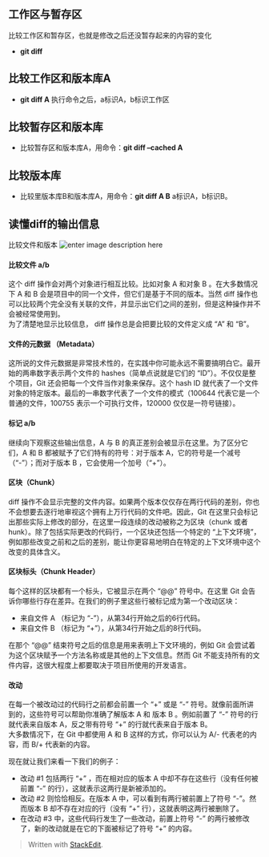 ## 工作区与暂存区
比较工作区和暂存区，也就是修改之后还没暂存起来的内容的变化
- **git diff**

## 比较工作区和版本库A
- **git diff A**
执行命令之后，a标识A，b标识工作区

## 比较暂存区和版本库
-   比较暂存区和版本库A，用命令：**git diff –cached A**

## 比较版本库
-  比较里版本库B和版本库A，用命令：**git diff A B**
a标识A，b标识B。
## 读懂diff的输出信息
比较文件和版本
![enter image description here](https://www.git-tower.com/learn/content/01-git/01-ebook/cn/01-command-line/05-advanced-topics/02-diffs/example-diff.jpg)
#### 比较文件 a/b

这个 diff 操作会对两个对象进行相互比较。比如对象 A 和对象 B 。在大多数情况下 A 和 B 会是项目中的同一个文件，但它们是基于不同的版本。当然 diff 操作也可以比较两个完全没有关联的文件，并显示出它们之间的差别，但是这种操作并不会被经常使用到。  
为了清楚地显示比较信息， diff 操作总是会把要比较的文件定义成 “A” 和 “B”。

#### 文件的元数据 （Metadata）

这所说的文件元数据是非常技术性的，在实践中你可能永远不需要搞明白它。最开始的两串数字表示两个文件的 hashes（简单点说就是它们的 “ID”）。不仅仅是整个项目，Git 还会把每一个文件当作对象来保存。这个 hash ID 就代表了一个文件对象的特定版本。最后的一串数字代表了一个文件的模式（100644 代表它是一个普通的文件，100755 表示一个可执行文件，120000 仅仅是一符号链接）。

#### 标记 a/b
继续向下观察这些输出信息，A 与 B 的真正差别会被显示在这里。为了区分它们，A 和 B 都被赋予了它们特有的符号：对于版本 A，它的符号是一个减号（“-”）；而对于版本 B ，它会使用一个加号（“+”）。

#### 区块（Chunk）

diff 操作不会显示完整的文件内容。如果两个版本仅仅存在两行代码的差别，你也不会想要去逐行地审视这个拥有上万行代码的文件吧。因此，Git 在这里只会标记出那些实际上修改的部分，在这里一段连续的改动被称之为区块（chunk 或者 hunk）。除了包括实际更改的代码行，一个区块还包括一个特定的 “上下文环境”，例如那些改变之前和之后的差别，能让你更容易地明白在特定的上下文环境中这个改变的具体含义。

#### 区块标头（Chunk Header）

每个这样的区块都有一个标头，它被显示在两个 “@@” 符号中。在这里 Git 会告诉你哪些行存在差异。在我们的例子里这些行被标记成为第一个改动区块：

-   来自文件 A （标记为 “-”），从第34行开始之后的6行代码。
-   来自文件 B （标记为 “+”），从第34行开始之后的8行代码。

在那个 “@@” 结束符号之后的信息是用来表明上下文环境的，例如 Git 会尝试着为这个区块赋予一个方法名称或是其他的上下文信息。然而 Git 不能支持所有的文件内容，这很大程度上都要取决于项目所使用的开发语言。

#### 改动

在每一个被改动过的代码行之前都会前置一个 “+” 或是 “-” 符号。就像前面所讲到的，这些符号可以帮助你准确了解版本 A 和 版本 B 。例如前置了 “-” 符号的行就代表来自版本 A，反之带有符号 “+” 的行就代表来自于版本 B。  
大多数情况下，在 Git 中都使用 A 和 B 这样的方式，你可以认为 A/- 代表老的内容，而 B/+ 代表新的内容。

现在就让我们来看一下我们的例子：

-   改动 #1 包括两行 “+” ，而在相对应的版本 A 中却不存在这些行（没有任何被前置 “-” 的行），这就表示这两行是新被添加的。
-   改动 #2 则恰恰相反。在版本 A 中，可以看到有两行被前置上了符号 “-”。然而版本 B 却不存在对应的行（没有 “+” 行），这就表明这两行被删除了。
-   在改动 #3 中，这些代码行发生了一些改动，前置上符号 “-” 的两行被修改了，新的改动就是在它的下面被标记了符号 “+” 的内容。

> Written with [StackEdit](https://stackedit.io/).
<!--stackedit_data:
eyJoaXN0b3J5IjpbMTk3NDg0MTgxLDEyMzY5NjU5MTIsMjExMz
M0Mjg2OCwxNzk2NTMwNzI4LC0xNDE1NTY1NTc1XX0=
-->